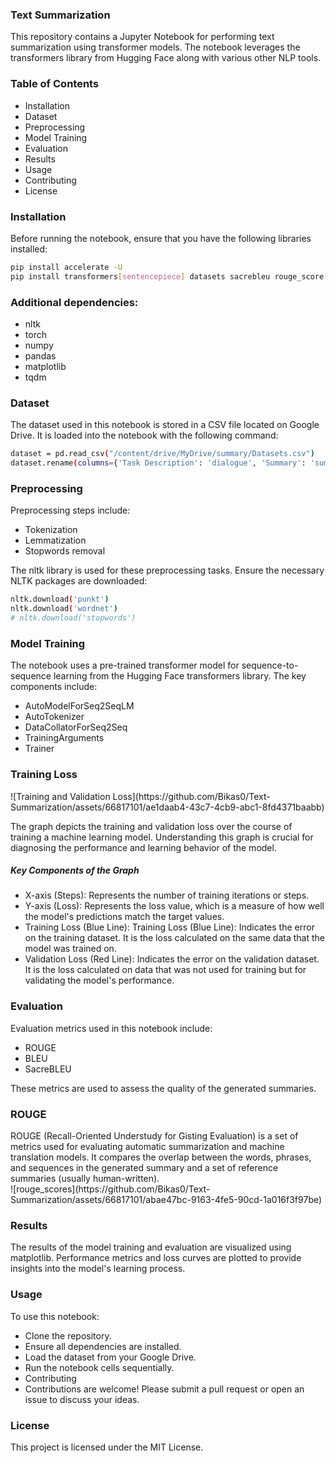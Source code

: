 <h3>Text Summarization</h3>
This repository contains a Jupyter Notebook for performing text summarization using transformer models. The notebook leverages the transformers library from Hugging Face along with various other NLP tools.<br>
<h3>Table of Contents</h3>
<ul>
    <li>Installation</li>
    <li>Dataset</li>
    <li>Preprocessing</li>
    <li>Model Training</li>
    <li>Evaluation</li>
    <li>Results</li>
    <li>Usage</li>
    <li>Contributing</li>
    <li>License</li>
</ul>

<h3>Installation</h3>
Before running the notebook, ensure that you have the following libraries installed: <br>

```bash
pip install accelerate -U
pip install transformers[sentencepiece] datasets sacrebleu rouge_score py7zr
```
<h3>Additional dependencies:</h3>
<ul>
    <li>nltk</li>
    <li>torch</li>
    <li>numpy</li>
    <li>pandas</li>
    <li>matplotlib</li>
    <li>tqdm</li>
</ul>

<h3>Dataset</h3>
The dataset used in this notebook is stored in a CSV file located on Google Drive. It is loaded into the notebook with the following command: <br>

```bash
dataset = pd.read_csv("/content/drive/MyDrive/summary/Datasets.csv")
dataset.rename(columns={'Task Description': 'dialogue', 'Summary': 'summary'}, inplace=True)
```
<h3>Preprocessing</h3>
Preprocessing steps include: <br>

<ul>
  <li>Tokenization</li>
  <li>Lemmatization</li>
  <li>Stopwords removal</li>
</ul>
The nltk library is used for these preprocessing tasks. Ensure the necessary NLTK packages are downloaded: <br>

```bash
nltk.download('punkt')
nltk.download('wordnet')
# nltk.download('stopwords')
```
<h3>Model Training</h3>
The notebook uses a pre-trained transformer model for sequence-to-sequence learning from the Hugging Face transformers library. The key components include:<br>
<ul>
  <li>AutoModelForSeq2SeqLM</li>
  <li>AutoTokenizer</li>
  <li>DataCollatorForSeq2Seq</li>
  <li>TrainingArguments</li>
  <li>Trainer</li>
</ul>
<h3>Training Loss</h3>
![Training and Validation Loss](https://github.com/Bikas0/Text-Summarization/assets/66817101/ae1daab4-43c7-4cb9-abc1-8fd4371baabb)

The graph depicts the training and validation loss over the course of training a machine learning model. Understanding this graph is crucial for diagnosing the performance and learning behavior of the model.

<h5>Key Components of the Graph</h5>
<ul>
  <li>X-axis (Steps): Represents the number of training iterations or steps.</li>
  <li>Y-axis (Loss): Represents the loss value, which is a measure of how well the model's predictions match the target values.</li>
  <li>Training Loss (Blue Line): Training Loss (Blue Line): Indicates the error on the training dataset. It is the loss calculated on the same data that the model was trained on.</li>
  <li>Validation Loss (Red Line): Indicates the error on the validation dataset. It is the loss calculated on data that was not used for training but for validating the model's performance.</li>
</ul>

<h3>Evaluation</h3>
Evaluation metrics used in this notebook include:<br>
<ul>
  <li>ROUGE</li>
  <li>BLEU</li>
  <li>SacreBLEU</li>
</ul>
These metrics are used to assess the quality of the generated summaries.
<h3>ROUGE</h3>
ROUGE (Recall-Oriented Understudy for Gisting Evaluation) is a set of metrics used for evaluating automatic summarization and machine translation models. It compares the overlap between the words, phrases, and sequences in the generated summary and a set of reference summaries (usually human-written). <br>
![rouge_scores](https://github.com/Bikas0/Text-Summarization/assets/66817101/abae47bc-9163-4fe5-90cd-1a016f3f97be)

<h3>Results</h3>
The results of the model training and evaluation are visualized using matplotlib. Performance metrics and loss curves are plotted to provide insights into the model's learning process.

<h3>Usage</h3>
To use this notebook:
<ul>
  <li>Clone the repository.</li>
  <li>Ensure all dependencies are installed.</li>
  <li>Load the dataset from your Google Drive.</li>
  <li>Run the notebook cells sequentially.</li>
  <li>Contributing</li>
  <li>Contributions are welcome! Please submit a pull request or open an issue to discuss your ideas.</li>
</ul>

<h3>License</h3>
This project is licensed under the MIT License.




